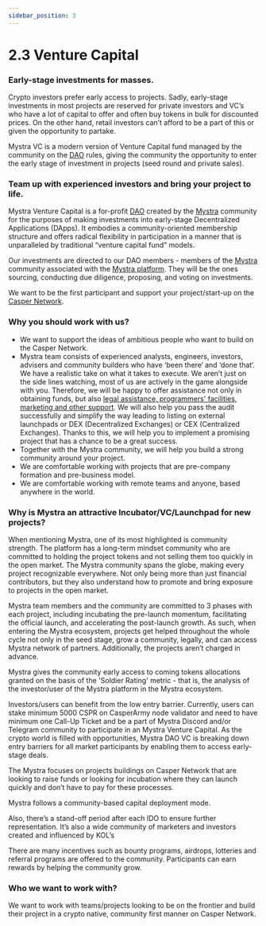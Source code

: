 ```yaml
---
sidebar_position: 3
---
```


# 2.3 Venture Capital

### Early-stage investments for masses.
Crypto investors prefer early access to projects. Sadly, early-stage investments in most projects are reserved for private investors and VC’s who have a lot of capital to offer and often buy tokens in bulk for discounted prices. On the other hand, retail investors can’t afford to be a part of this or given the opportunity to partake.

Mystra VC is a modern version of Venture Capital fund managed by the community on the <a href="https://docs.mystra.io/docs/PRODUCTS%20AND%20SERVICES/2.2%20DAO">DAO</a> rules, giving the community the opportunity to enter the early stage of investment in projects (seed round and private sales).

### Team up with experienced investors and bring your project to life.
Mystra Venture Capital is a for-profit <a href="https://docs.mystra.io/docs/PRODUCTS%20AND%20SERVICES/2.2%20DAO">DAO</a> created by the <a href="https://docs.mystra.io/docs/what-is-mystra/1.1-Description">Mystra</a> community for the purposes of making investments into early-stage Decentralized Applications (DApps). It embodies a community-oriented membership structure and offers radical flexibility in participation in a manner that is unparalleled by traditional “venture capital fund” models.

Our investments are directed to our DAO members - members of the <a href="https://docs.mystra.io/docs/what-is-mystra/1.1-Description">Mystra</a> community associated with the <a href="https://casper.army">Mystra platform</a>. They will be the ones sourcing, conducting due diligence, proposing, and voting on investments.

We want to be the first participant and support your project/start-up on the <a href="https://casper.network">Casper Network</a>.

### Why you should work with us?
- We want to support the ideas of ambitious people who want to build on the Casper Network.
- Mystra team consists of experienced analysts, engineers, investors, advisers and community builders who have ‘been there‘ and ‘done that‘. We have a realistic take on what it takes to execute. We aren’t just on the side lines watching, most of us are actively in the game alongside with you. Therefore, we will be happy to offer assistance not only in obtaining funds, but also <a href="https://docs.mystra.io/docs/PRODUCTS%20AND%20SERVICES/2.5%20Development%20Assistance">legal assistance, programmers' facilities, marketing and other support</a>. We will also help you pass the audit successfully and simplify the way leading to listing on external launchpads or DEX (Decentralized Exchanges) or CEX (Centralized Exchanges). Thanks to this, we will help you to implement a promising project that has a chance to be a great success.
- Together with the Mystra community, we will help you build a strong community around your project.
- We are comfortable working with projects that are pre-company formation and pre-business model.
- We are comfortable working with remote teams and anyone, based anywhere in the world.

### Why is Mystra an attractive Incubator/VC/Launchpad for new projects?
When mentioning Mystra, one of its most highlighted is community strength. The platform has a long-term mindset community who are committed to holding the project tokens and not selling them too quickly in the open market. The Mystra community spans the globe, making every project recognizable everywhere. Not only being more than just financial contributors, but they also understand how to promote and bring exposure to projects in the open market.

Mystra team members and the community are committed to 3 phases with each project, including incubating the pre-launch momentum, facilitating the official launch, and accelerating the post-launch growth. As such, when entering the Mystra ecosystem, projects get helped throughout the whole cycle not only in the seed stage, grow a community, legally, and can access Mystra network of partners. Additionally, the projects aren’t charged in advance.

Mystra gives the community early access to coming tokens allocations granted on the basis of the 'Soldier Rating' metric - that is, the analysis of the investor/user of the Mystra platform in the Mystra ecosystem.

Investors/users can benefit from the low entry barrier. Currently, users can stake minimum 5000 CSPR on CasperArmy node validator and need to have minimum one Call-Up Ticket and be a part of Mystra Discord and/or Telegram community to participate in an Mystra Venture Capital.
As the crypto world is filled with opportunities, Mystra DAO VC is breaking down entry barriers for all market participants by enabling them to access early-stage deals.

The Mystra focuses on projects buildings on Casper Network that are looking to raise funds or looking for incubation where they can launch quickly and don’t have to pay for these processes.

Mystra follows a community-based capital deployment mode.

Also, there’s a stand-off period after each IDO to ensure further representation. It’s also a wide community of marketers and investors created and influenced by KOL’s

There are many incentives such as bounty programs, airdrops, lotteries and referral programs are offered to the community. Participants can earn rewards by helping the community grow.

### Who we want to work with?
We want to work with teams/projects looking to be on the frontier and build their project in a crypto native, community first manner on Casper Network.
